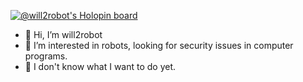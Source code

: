 [![@will2robot's Holopin board](https://holopin.io/api/user/board?user=will2robot)](https://holopin.io/@will2robot)

- 👋 Hi, I’m will2robot
- 👀 I’m interested in robots, looking for security issues in computer programs.
- 🌱 I don't know what I want to do yet.

<!---
will2robot/will2robot is a ✨ special ✨ repository because its `README.md` (this file) appears on your GitHub profile.
You can click the Preview link to take a look at your changes.
--->
